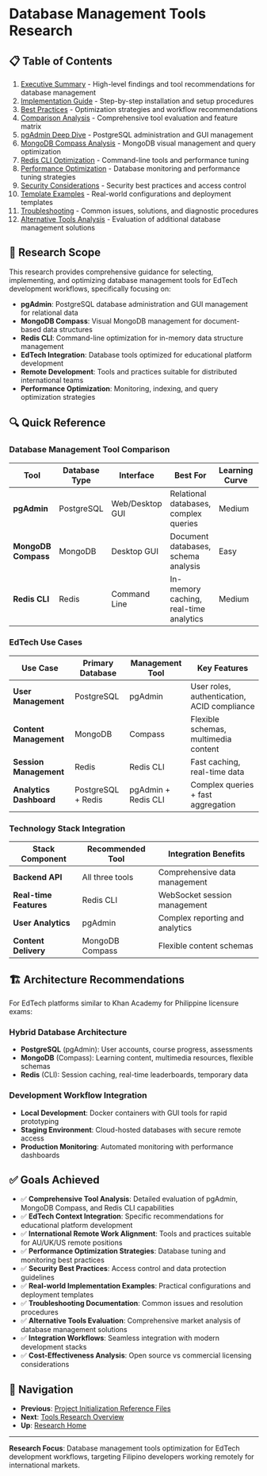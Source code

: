 # Database Management Tools Research

## 📋 Table of Contents

1. [Executive Summary](./executive-summary.md) - High-level findings and tool recommendations for database management
2. [Implementation Guide](./implementation-guide.md) - Step-by-step installation and setup procedures
3. [Best Practices](./best-practices.md) - Optimization strategies and workflow recommendations  
4. [Comparison Analysis](./comparison-analysis.md) - Comprehensive tool evaluation and feature matrix
5. [pgAdmin Deep Dive](./pgadmin-deep-dive.md) - PostgreSQL administration and GUI management
6. [MongoDB Compass Analysis](./mongodb-compass-analysis.md) - MongoDB visual management and query optimization
7. [Redis CLI Optimization](./redis-cli-optimization.md) - Command-line tools and performance tuning
8. [Performance Optimization](./performance-optimization.md) - Database monitoring and performance tuning strategies
9. [Security Considerations](./security-considerations.md) - Security best practices and access control
10. [Template Examples](./template-examples.md) - Real-world configurations and deployment templates
11. [Troubleshooting](./troubleshooting.md) - Common issues, solutions, and diagnostic procedures
12. [Alternative Tools Analysis](./alternative-tools-analysis.md) - Evaluation of additional database management solutions

## 🎯 Research Scope

This research provides comprehensive guidance for selecting, implementing, and optimizing database management tools for EdTech development workflows, specifically focusing on:

- **pgAdmin**: PostgreSQL database administration and GUI management for relational data
- **MongoDB Compass**: Visual MongoDB management for document-based data structures
- **Redis CLI**: Command-line optimization for in-memory data structure management
- **EdTech Integration**: Database tools optimized for educational platform development
- **Remote Development**: Tools and practices suitable for distributed international teams
- **Performance Optimization**: Monitoring, indexing, and query optimization strategies

## 🔍 Quick Reference

### Database Management Tool Comparison

| Tool | Database Type | Interface | Best For | Learning Curve | License |
|------|---------------|-----------|----------|----------------|---------|
| **pgAdmin** | PostgreSQL | Web/Desktop GUI | Relational databases, complex queries | Medium | Open Source |
| **MongoDB Compass** | MongoDB | Desktop GUI | Document databases, schema analysis | Easy | Free/Commercial |
| **Redis CLI** | Redis | Command Line | In-memory caching, real-time analytics | Medium | Open Source |

### EdTech Use Cases

| Use Case | Primary Database | Management Tool | Key Features |
|----------|------------------|-----------------|---------------|
| **User Management** | PostgreSQL | pgAdmin | User roles, authentication, ACID compliance |
| **Content Management** | MongoDB | Compass | Flexible schemas, multimedia content |
| **Session Management** | Redis | Redis CLI | Fast caching, real-time data |
| **Analytics Dashboard** | PostgreSQL + Redis | pgAdmin + Redis CLI | Complex queries + fast aggregation |

### Technology Stack Integration

| Stack Component | Recommended Tool | Integration Benefits |
|-----------------|------------------|---------------------|
| **Backend API** | All three tools | Comprehensive data management |
| **Real-time Features** | Redis CLI | WebSocket session management |
| **User Analytics** | pgAdmin | Complex reporting and analytics |
| **Content Delivery** | MongoDB Compass | Flexible content schemas |

## 🏗️ Architecture Recommendations

For EdTech platforms similar to Khan Academy for Philippine licensure exams:

### **Hybrid Database Architecture**
- **PostgreSQL** (pgAdmin): User accounts, course progress, assessments
- **MongoDB** (Compass): Learning content, multimedia resources, flexible schemas  
- **Redis** (CLI): Session caching, real-time leaderboards, temporary data

### **Development Workflow Integration**
- **Local Development**: Docker containers with GUI tools for rapid prototyping
- **Staging Environment**: Cloud-hosted databases with secure remote access
- **Production Monitoring**: Automated monitoring with performance dashboards

## ✅ Goals Achieved

- ✅ **Comprehensive Tool Analysis**: Detailed evaluation of pgAdmin, MongoDB Compass, and Redis CLI capabilities
- ✅ **EdTech Context Integration**: Specific recommendations for educational platform development
- ✅ **International Remote Work Alignment**: Tools and practices suitable for AU/UK/US remote positions
- ✅ **Performance Optimization Strategies**: Database tuning and monitoring best practices
- ✅ **Security Best Practices**: Access control and data protection guidelines
- ✅ **Real-world Implementation Examples**: Practical configurations and deployment templates
- ✅ **Troubleshooting Documentation**: Common issues and resolution procedures
- ✅ **Alternative Tools Evaluation**: Comprehensive market analysis of database management solutions
- ✅ **Integration Workflows**: Seamless integration with modern development stacks
- ✅ **Cost-Effectiveness Analysis**: Open source vs commercial licensing considerations

## 🔗 Navigation

- **Previous**: [Project Initialization Reference Files](../project-initialization-reference-files/README.md)
- **Next**: [Tools Research Overview](../README.md)
- **Up**: [Research Home](../../README.md)

---

**Research Focus**: Database management tools optimization for EdTech development workflows, targeting Filipino developers working remotely for international markets.